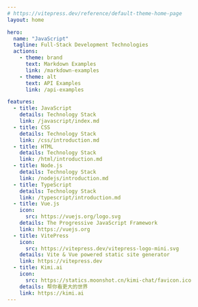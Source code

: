 ```yaml
---
# https://vitepress.dev/reference/default-theme-home-page
layout: home

hero:
  name: "JavaScript"
  tagline: Full-Stack Development Technologies
  actions:
    - theme: brand
      text: Markdown Examples
      link: /markdown-examples
    - theme: alt
      text: API Examples
      link: /api-examples

features:
  - title: JavaScript
    details: Technology Stack
    link: /javascript/index.md
  - title: CSS
    details: Technology Stack
    link: /css/introduction.md
  - title: HTML
    details: Technology Stack
    link: /html/introduction.md
  - title: Node.js
    details: Technology Stack
    link: /nodejs/introduction.md
  - title: TypeScript
    details: Technology Stack
    link: /typescript/introduction.md
  - title: Vue.js
    icon:
      src: https://vuejs.org/logo.svg
    details: The Progressive JavaScript Framework
    link: https://vuejs.org
  - title: VitePress
    icon:
      src: https://vitepress.dev/vitepress-logo-mini.svg
    details: Vite & Vue powered static site generator
    link: https://vitepress.dev
  - title: Kimi.ai
    icon:
      src: https://statics.moonshot.cn/kimi-chat/favicon.ico
    details: 帮你看更大的世界
    link: https://kimi.ai
---
```


